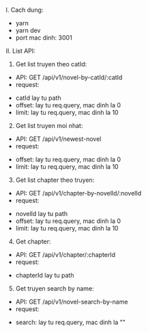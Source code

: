 I. Cach dung:
- yarn
- yarn dev
- port mac dinh: 3001

II. List API:
1. Get list truyen theo catId:
- API: GET /api/v1/novel-by-catId/:catId
- request:
+ catId lay tu path
+ offset: lay tu req.query, mac dinh la 0
+ limit: lay tu req.query, mac dinh la 10

2. Get list truyen moi nhat:
- API: GET /api/v1/newest-novel
- request:
+ offset: lay tu req.query, mac dinh la 0
+ limit: lay tu req.query, mac dinh la 10

3. Get list chapter theo truyen:
- API: GET /api/v1/chapter-by-novelId/:novelId
- request:
+ novelId lay tu path
+ offset: lay tu req.query, mac dinh la 0
+ limit: lay tu req.query, mac dinh la 10

4. Get chapter:
- API: GET /api/v1/chapter/:chapterId
- request:
+ chapterId lay tu path

5. Get truyen search by name:
- API: GET /api/v1/novel-search-by-name
- request:
+ search: lay tu req.query, mac dinh la ""
